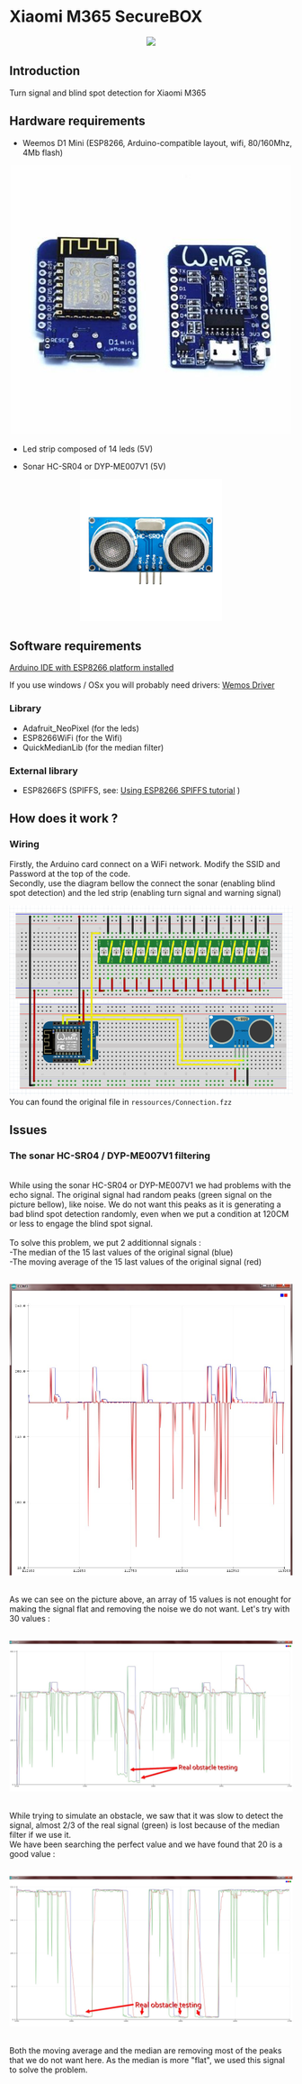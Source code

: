# Xiaomi M365 SecureBOX
<p align="center">
  <img src="ressources/m365box-gif-md.gif?raw=true">
</p>

## Introduction
Turn signal and blind spot detection for Xiaomi M365

## Hardware requirements
- Weemos D1 Mini (ESP8266, Arduino-compatible layout, wifi, 80/160Mhz, 4Mb flash)<BR>
<p align="center">
  <img src="ressources/wemos.jpg?raw=true">
</p>

- Led strip composed of 14 leds (5V)

- Sonar HC-SR04 or DYP-ME007V1 (5V)
<p align="center">
  <img src="ressources/sonar.jpg?raw=true" style="max-width:50%;">
</p>
  
## Software requirements

[Arduino IDE with ESP8266 platform installed](https://www.arduino.cc/en/main/software)

If you use windows / OSx you will probably need drivers: [Wemos Driver](https://www.wemos.cc/downloads)

### Library 
- Adafruit_NeoPixel (for the leds)
- ESP8266WiFi (for the Wifi)
- QuickMedianLib (for the median filter)

### External library
- ESP8266FS (SPIFFS, see: [Using ESP8266 SPIFFS tutorial](https://www.instructables.com/id/Using-ESP8266-SPIFFS/) )

## How does it work ?
### Wiring
Firstly, the Arduino card connect on a WiFi network. Modify the SSID and Password at the top of the code.<br>
Secondly, use the diagram bellow the connect the sonar (enabling blind spot detection) and the led strip (enabling turn signal and warning signal) <br>

![Conneciton schema](ressources/ConnectionSchema.png?raw=true)
You can found the original file in `ressources/Connection.fzz`

## Issues

### The sonar HC-SR04 / DYP-ME007V1 filtering
<br>
While using the sonar HC-SR04 or DYP-ME007V1 we had problems with the echo signal. The original signal had random peaks (green signal on the picture bellow), like noise. We do not want this peaks as it is generating a bad blind spot detection randomly, even when we put a condition at 120CM or less to engage the blind spot signal.<br>
<br>
To solve this problem, we put 2 additionnal signals :<br>
-The median of the 15 last values of the original signal (blue)<br>
-The moving average of the 15 last values of the original signal (red)<br>
<br>

![Problem sonar](ressources/problem.jpg?raw=true)

<br>
As we can see on the picture above, an array of 15 values is not enought for making the signal flat and removing the noise we do not want. Let's try with 30 values :<br>
<br>

![Problem sonar 2](ressources/problem2.jpg?raw=true)

<br>
While trying to simulate an obstacle, we saw that it was slow to detect the signal, almost 2/3 of the real signal (green) is lost because of the median filter if we use it.<br>
We have been searching the perfect value and we have found that 20 is a good value :<br>
<br>

![Problem sonar 3](ressources/problem3.jpg?raw=true)

<br>
Both the moving average and the median are removing most of the peaks that we do not want here. As the median is more "flat", we used this signal to solve the problem.<br>


